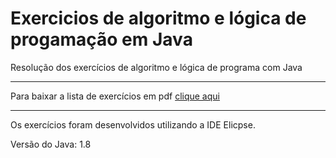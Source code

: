 # Exercicios de algoritmo e lógica de progamação em Java
 Resolução dos exercícios de algoritmo e lógica de programa com Java

 ***
Para baixar a lista de exercícios em pdf [clique aqui](https://github.com/cidacastello/exercicios-java/tree/master/lista-de-exercicios)

***
Os exercícios foram desenvolvidos utilizando a IDE Elicpse.

Versão do Java: 1.8
